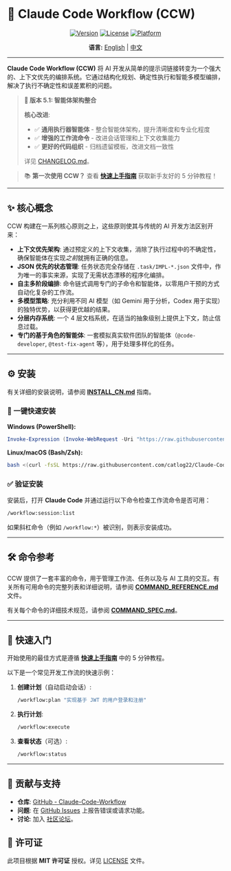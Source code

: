 # 🚀 Claude Code Workflow (CCW)

<div align="center">

[![Version](https://img.shields.io/badge/version-v5.1.0-blue.svg)](https://github.com/catlog22/Claude-Code-Workflow/releases)
[![License](https://img.shields.io/badge/license-MIT-green.svg)](LICENSE)
[![Platform](https://img.shields.io/badge/platform-Windows%20%7C%20Linux%20%7C%20macOS-lightgrey.svg)]()

**语言:** [English](README.md) | [中文](README_CN.md)

</div>

---

**Claude Code Workflow (CCW)** 将 AI 开发从简单的提示词链接转变为一个强大的、上下文优先的编排系统。它通过结构化规划、确定性执行和智能多模型编排，解决了执行不确定性和误差累积的问题。

> **🎉 版本 5.1: 智能体架构整合**
>
> **核心改进**:
> - ✅ **通用执行器智能体** - 整合智能体架构，提升清晰度和专业化程度
> - ✅ **增强的工作流命令** - 改进会话管理和上下文收集能力
> - ✅ **更好的代码组织** - 归档遗留模板，改进文档一致性
>
> 详见 [CHANGELOG.md](CHANGELOG.md)。

> 📚 **第一次使用 CCW？** 查看 [**快速上手指南**](GETTING_STARTED_CN.md) 获取新手友好的 5 分钟教程！

---

## ✨ 核心概念

CCW 构建在一系列核心原则之上，这些原则使其与传统的 AI 开发方法区别开来：

- **上下文优先架构**: 通过预定义的上下文收集，消除了执行过程中的不确定性，确保智能体在实现*之前*就拥有正确的信息。
- **JSON 优先的状态管理**: 任务状态完全存储在 `.task/IMPL-*.json` 文件中，作为唯一的事实来源，实现了无需状态漂移的程序化编排。
- **自主多阶段编排**: 命令链式调用专门的子命令和智能体，以零用户干预的方式自动化复杂的工作流。
- **多模型策略**: 充分利用不同 AI 模型（如 Gemini 用于分析，Codex 用于实现）的独特优势，以获得更优越的结果。
- **分层内存系统**: 一个 4 层文档系统，在适当的抽象级别上提供上下文，防止信息过载。
- **专门的基于角色的智能体**: 一套模拟真实软件团队的智能体（`@code-developer`, `@test-fix-agent` 等），用于处理多样化的任务。

---

## ⚙️ 安装

有关详细的安装说明，请参阅 [**INSTALL_CN.md**](INSTALL_CN.md) 指南。

### **🚀 一键快速安装**

**Windows (PowerShell):**
```powershell
Invoke-Expression (Invoke-WebRequest -Uri "https://raw.githubusercontent.com/catlog22/Claude-Code-Workflow/main/install-remote.ps1" -UseBasicParsing).Content
```

**Linux/macOS (Bash/Zsh):**
```bash
bash <(curl -fsSL https://raw.githubusercontent.com/catlog22/Claude-Code-Workflow/main/install-remote.sh)
```

### **✅ 验证安装**
安装后，打开 **Claude Code** 并通过运行以下命令检查工作流命令是否可用：
```bash
/workflow:session:list
```
如果斜杠命令（例如 `/workflow:*`）被识别，则表示安装成功。

---

## 🛠️ 命令参考

CCW 提供了一套丰富的命令，用于管理工作流、任务以及与 AI 工具的交互。有关所有可用命令的完整列表和详细说明，请参阅 [**COMMAND_REFERENCE.md**](COMMAND_REFERENCE.md) 文件。

有关每个命令的详细技术规范，请参阅 [**COMMAND_SPEC.md**](COMMAND_SPEC.md)。

---

## 🚀 快速入门

开始使用的最佳方式是遵循 [**快速上手指南**](GETTING_STARTED_CN.md) 中的 5 分钟教程。

以下是一个常见开发工作流的快速示例：

1.  **创建计划**（自动启动会话）:
    ```bash
    /workflow:plan "实现基于 JWT 的用户登录和注册"
    ```
2.  **执行计划**:
    ```bash
    /workflow:execute
    ```
3.  **查看状态**（可选）:
    ```bash
    /workflow:status
    ```

---

## 🤝 贡献与支持

- **仓库**: [GitHub - Claude-Code-Workflow](https://github.com/catlog22/Claude-Code-Workflow)
- **问题**: 在 [GitHub Issues](https://github.com/catlog22/Claude-Code-Workflow/issues) 上报告错误或请求功能。
- **讨论**: 加入 [社区论坛](https://github.com/catlog22/Claude-Code-Workflow/discussions)。

## 📄 许可证

此项目根据 **MIT 许可证** 授权。详见 [LICENSE](LICENSE) 文件。
